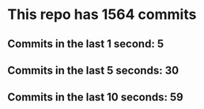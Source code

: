 # This repo has 1564 commits

## Commits in the last 1 second: 5
## Commits in the last 5 seconds: 30
## Commits in the last 10 seconds: 59
